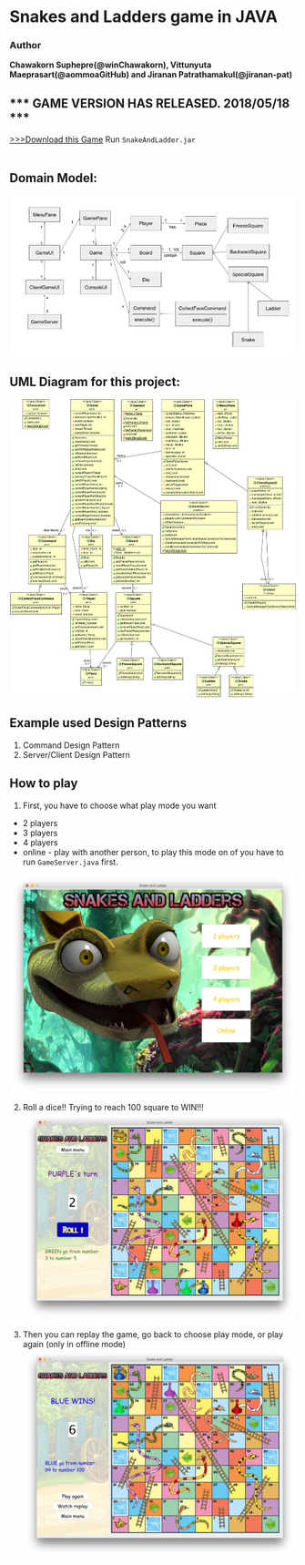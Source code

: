 # Snakes and Ladders game in JAVA
### Author
**Chawakorn Suphepre(@winChawakorn), Vittunyuta Maeprasart(@aommoaGitHub) and Jiranan Patrathamakul(@jiranan-pat)**

## *** GAME VERSION HAS RELEASED.  2018/05/18 ***
<a href="https://github.com/winChawakorn/TypingThrower/raw/master/TypingThrower.jar"> >>>Download this Game</a> Run `SnakeAndLadder.jar`</br></br>

## Domain Model:
![Domain Model](https://github.com/winChawakorn/SnakeAndLadder/blob/master/src/img/DomainModel-SnakeLadder.jpg)

## UML Diagram for this project:
![UML Diagram](https://github.com/winChawakorn/SnakeAndLadder/blob/master/src/img/umlDiagram.jpg)

## Example used Design Patterns
1. Command Design Pattern
2. Server/Client Design Pattern

## How to play

1. First, you have to choose what play mode you want
- 2 players
- 3 players
- 4 players
- online - play with another person, to play this mode on of you have to run `GameServer.java` first.<br>

![Menu Pane](https://github.com/winChawakorn/SnakeAndLadder/blob/master/src/img/ManuPane.png)

2. Roll a dice!! Trying to reach 100 square to WIN!!!<br>
![Game Pane](https://github.com/winChawakorn/SnakeAndLadder/blob/master/src/img/GamePane.png)

3. Then you can replay the game, go back to choose play mode, or play again (only in offline mode)
![Win Pane](https://github.com/winChawakorn/SnakeAndLadder/blob/master/src/img/WinPane.png)
